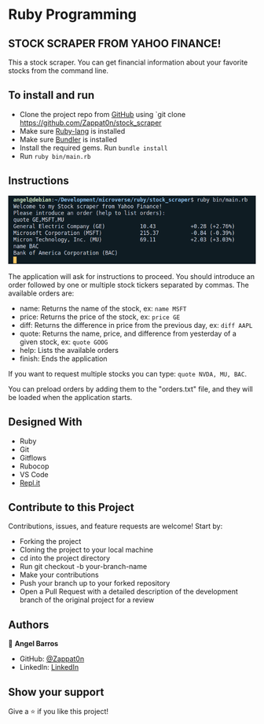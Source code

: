 # Ruby Programming

## STOCK SCRAPER FROM YAHOO FINANCE!

This a stock scraper. You can get financial information about your favorite stocks from the command line.

## To install and run

- Clone the project repo from [GitHub](https://github.com/Zappat0n/stock_scraper) using `git clone https://github.com/Zappat0n/stock_scraper
- Make sure [Ruby-lang](https://www.ruby-lang.org/en/) is installed
- Make sure [Bundler](https://bundler.io/) is installed
- Install the required gems. Run `bundle install`
- Run `ruby bin/main.rb`

## Instructions

![screenshot](./assets/screenshot.png)

The application will ask for instructions to proceed. You should introduce an order followed by one or multiple stock tickers separated by commas.
The available orders are:
- name: Returns the name of the stock, ex: `name MSFT`
- price: Returns the price of the stock, ex: `price GE`
- diff: Returns the difference in price from the previous day, ex: `diff AAPL`
- quote: Returns the name, price, and difference from yesterday of a given stock, ex: `quote GOOG`
- help: Lists the available orders
- finish: Ends the application

If you want to request multiple stocks you can type: `quote NVDA, MU, BAC`.

You can preload orders by adding them to the "orders.txt" file, and they will be loaded when the application starts.

## Designed With
- Ruby
- Git
- Gitflows
- Rubocop
- VS Code
- [Repl.it](https://repl.it/@AngelLuisLuis1/stockscraper)

## Contribute to this Project

Contributions, issues, and feature requests are welcome! Start by:

  - Forking the project
  - Cloning the project to your local machine
  - cd into the project directory
  - Run git checkout -b your-branch-name
  - Make your contributions
  - Push your branch up to your forked repository
  - Open a Pull Request with a detailed description of the development branch of the original project for a review

## Authors

👤 **Angel Barros**

- GitHub: [@Zappat0n](https://github.com/Zappat0n)
- LinkedIn: [LinkedIn](https://www.linkedin.com/in/angel-luis-barros-pazos-8889011b5/)


## Show your support

Give a ⭐️ if you like this project!
